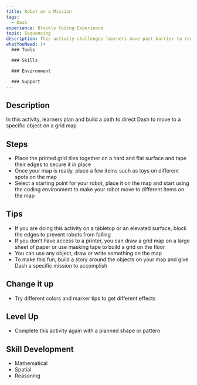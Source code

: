 ```yaml
---
title: Robot on a Mission
tags:
  - Dash
experience: Blockly Coding Experience
topic: Sequencing
description: This activity challenges learners move past barrier to reach the moon.
whatYouNeed: |+
  ### Tools

  ### Skills

  ### Environment

  ### Support
---
```

## Description

In this activity, learners plan and build a path to direct Dash to move to a specific object on a grid map

## Steps

* Place the printed grid tiles together on a hard and flat surface and tape their edges to secure it in place
* Once your map is ready, place a few items such as toys on different spots on the map
* Select a starting point for your robot, place it on the map and start using the coding environment to make your robot move to different items on the map

## Tips

* If you are doing this activity on a tabletop or an elevated surface, block the edges to prevent robots from falling
* If you don’t have access to a printer, you can draw a grid map on a large sheet of paper or use masking tape to build a grid on the floor
* You can use any object, draw or write something on the map
* To make this fun, build a story around the objects on your map and give Dash a specific mission to accomplish

## Change it up

* Try different colors and marker tips to get different effects

## Level Up 

* Complete this activity again with a planned shape or pattern

## Skill Development

* Mathematical
* Spatial
* Reasoning